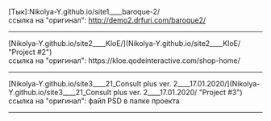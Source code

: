 [Тык]:Nikolya-Y.github.io/site1____baroque-2/ <br>
ссылка на "оригинал": http://demo2.drfuri.com/baroque2/
<hr>
[Nikolya-Y.github.io/site2____KloE/](Nikolya-Y.github.io/site2____KloE/ "Project #2") <br>
ссылка на "оригинал": https://kloe.qodeinteractive.com/shop-home/
<hr>
[Nikolya-Y.github.io/site3____21_Consult plus ver. 2____17.01.2020/](Nikolya-Y.github.io/site3____21_Consult plus ver. 2____17.01.2020/ "Project #3") <br>
ссылка на "оригинал": файл PSD в папке проекта
<hr>
